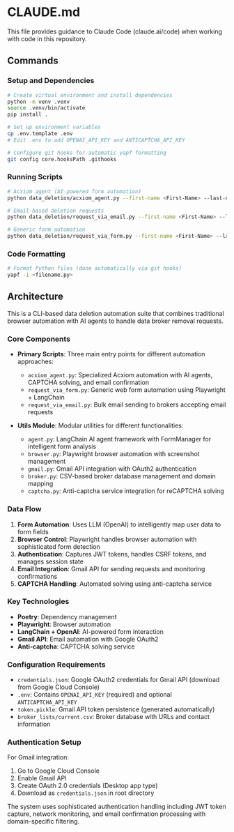 # CLAUDE.md

This file provides guidance to Claude Code (claude.ai/code) when working with code in this repository.

## Commands

### Setup and Dependencies
```bash
# Create virtual environment and install dependencies
python -m venv .venv
source .venv/bin/activate
pip install .

# Set up environment variables
cp .env.template .env
# Edit .env to add OPENAI_API_KEY and ANTICAPTCHA_API_KEY

# Configure git hooks for automatic yapf formatting
git config core.hooksPath .githooks
```

### Running Scripts
```bash
# Acxiom agent (AI-powered form automation)
python data_deletion/acxiom_agent.py --first-name <First-Name> --last-name <Last-Name> --email <Your-Email> --date-of-birth MM/DD/YYYY --address "Your Address" --city <City> --state <XX> --zip-code <XXXXX>

# Email-based deletion requests
python data_deletion/request_via_email.py --first-name <First-Name> --last-name <Last-Name> --email <Your-Email> --dev --test-email <Test-Email-To-Send-Emails-To>

# Generic form automation
python data_deletion/request_via_form.py --first-name <First-Name> --last-name <Last-Name> --email <Your-Email>
```

### Code Formatting
```bash
# Format Python files (done automatically via git hooks)
yapf -i <filename.py>
```

## Architecture

This is a CLI-based data deletion automation suite that combines traditional browser automation with AI agents to handle data broker removal requests.

### Core Components

- **Primary Scripts**: Three main entry points for different automation approaches:
  - `acxiom_agent.py`: Specialized Acxiom automation with AI agents, CAPTCHA solving, and email confirmation
  - `request_via_form.py`: Generic web form automation using Playwright + LangChain
  - `request_via_email.py`: Bulk email sending to brokers accepting email requests

- **Utils Module**: Modular utilities for different functionalities:
  - `agent.py`: LangChain AI agent framework with FormManager for intelligent form analysis
  - `browser.py`: Playwright browser automation with screenshot management
  - `gmail.py`: Gmail API integration with OAuth2 authentication
  - `broker.py`: CSV-based broker database management and domain mapping
  - `captcha.py`: Anti-captcha service integration for reCAPTCHA solving

### Data Flow

1. **Form Automation**: Uses LLM (OpenAI) to intelligently map user data to form fields
2. **Browser Control**: Playwright handles browser automation with sophisticated form detection
3. **Authentication**: Captures JWT tokens, handles CSRF tokens, and manages session state
4. **Email Integration**: Gmail API for sending requests and monitoring confirmations
5. **CAPTCHA Handling**: Automated solving using anti-captcha service

### Key Technologies

- **Poetry**: Dependency management
- **Playwright**: Browser automation
- **LangChain + OpenAI**: AI-powered form interaction
- **Gmail API**: Email automation with Google OAuth2
- **Anti-captcha**: CAPTCHA solving service

### Configuration Requirements

- `credentials.json`: Google OAuth2 credentials for Gmail API (download from Google Cloud Console)
- `.env`: Contains `OPENAI_API_KEY` (required) and optional `ANTICAPTCHA_API_KEY`
- `token.pickle`: Gmail API token persistence (generated automatically)
- `broker_lists/current.csv`: Broker database with URLs and contact information

### Authentication Setup

For Gmail integration:
1. Go to Google Cloud Console
2. Enable Gmail API
3. Create OAuth 2.0 credentials (Desktop app type)
4. Download as `credentials.json` in root directory

The system uses sophisticated authentication handling including JWT token capture, network monitoring, and email confirmation processing with domain-specific filtering.